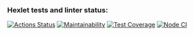 ### Hexlet tests and linter status:
[![Actions Status](https://github.com/Kalifull/frontend-project-lvl2/workflows/hexlet-check/badge.svg)](https://github.com/Kalifull/frontend-project-lvl2/actions)
[![Maintainability](https://api.codeclimate.com/v1/badges/651d025d6007362af13c/maintainability)](https://codeclimate.com/github/Kalifull/frontend-project-lvl2/maintainability)
[![Test Coverage](https://api.codeclimate.com/v1/badges/651d025d6007362af13c/test_coverage)](https://codeclimate.com/github/Kalifull/frontend-project-lvl2/test_coverage)
[![Node CI](https://github.com/Kalifull/frontend-project-lvl2/workflows/linter/badge.svg)](https://github.com/Kalifull/frontend-project-lvl2/actions/workflows/linter-check.yml)
